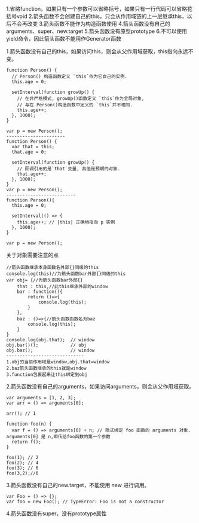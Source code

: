 1.省略function，如果只有一个参数可以省略括号，如果只有一行代码可以省略花括号void
2.箭头函数不会创建自己的this，只会从作用域链的上一层继承this，以后不会再改变
3.箭头函数不能作为构造函数使用
4.箭头函数没有自己的arguments、super、new.target
5.箭头函数没有原型prototype
6.不可以使用yield命令，因此箭头函数不能用作Generator函数

1.箭头函数没有自己的this，如果访问this，则会从父作用域获取，this指向永远不变。

```text
function Person() {
  // Person() 构造函数定义 `this`作为它自己的实例.
  this.age = 0;

  setInterval(function growUp() {
    // 在非严格模式, growUp()函数定义 `this`作为全局对象,
    // 与在 Person()构造函数中定义的 `this`并不相同.
    this.age++;
  }, 1000);
}

var p = new Person();
----------------------
function Person() {
  var that = this;
  that.age = 0;

  setInterval(function growUp() {
    // 回调引用的是`that`变量, 其值是预期的对象.
    that.age++;
  }, 1000);
}
var p = new Person();
--------------------------
function Person(){
  this.age = 0;

  setInterval(() => {
    this.age++; // |this| 正确地指向 p 实例
  }, 1000);
}

var p = new Person();
```

关于对象需要注意的点

```text
//箭头函数继承本身函数名外部{}同级的this
console.log(this)//为箭头函数bar外部{}同级的this
var obj= {//为箭头函数bar外部{}
    that : this,//此this继承外部的window
    bar : function(){
        return ()=>{
            console.log(this);
        }
    },
    baz : ()=>{//箭头函数函数名为baz
        console.log(this);
    }
}
console.log(obj.that);  // window
obj.bar()();            // obj
obj.baz();              // window
-----------------------------
1.obj的当前作用域是window,obj.that=window
2.baz箭头函数继承的this就是window
3.function包裹起来让this绑定到obj
```

2.箭头函数没有自己的arguments，如果访问arguments，则会从父作用域获取。

```text
var arguments = [1, 2, 3];
var arr = () => arguments[0];

arr(); // 1

function foo(n) {
  var f = () => arguments[0] + n; // 隐式绑定 foo 函数的 arguments 对象. arguments[0] 是 n,即传给foo函数的第一个参数
  return f();
}

foo(1); // 2
foo(2); // 4
foo(3); // 6
foo(3,2);//6
```

3.箭头函数没有自己的new.target，不能使用 new 进行调用。

```text
var Foo = () => {};
var foo = new Foo(); // TypeError: Foo is not a constructor
```

4.箭头函数没有super，没有prototype属性
